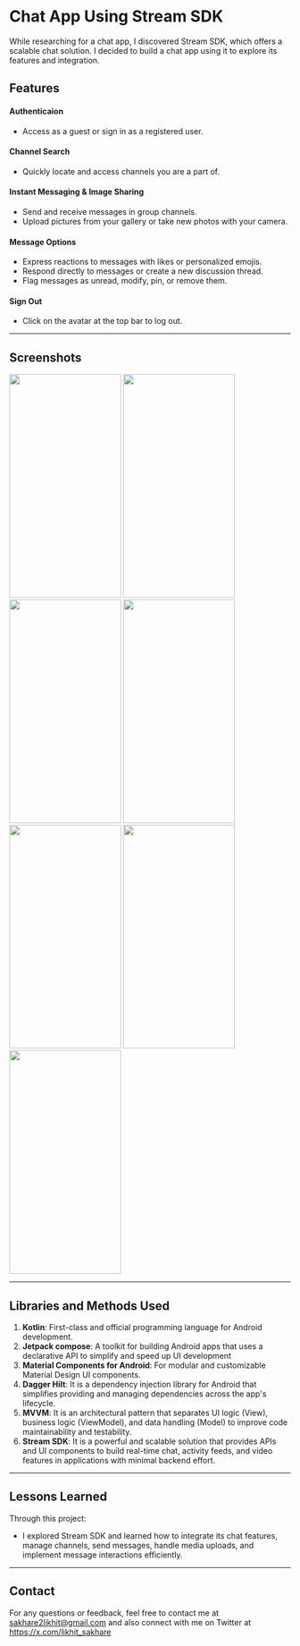 # **Chat App Using Stream SDK**

While researching for a chat app, I discovered Stream SDK, which offers a scalable chat solution. I decided to build a chat app using it to explore its features and integration.

## **Features**

#### **Authenticaion**
  - Access as a guest or sign in as a registered user.
#### **Channel Search**
  - Quickly locate and access channels you are a part of.
#### **Instant Messaging & Image Sharing**
  - Send and receive messages in group channels.
  - Upload pictures from your gallery or take new photos with your camera.
#### **Message Options**
  - Express reactions to messages with likes or personalized emojis.
  - Respond directly to messages or create a new discussion thread.
  - Flag messages as unread, modify, pin, or remove them.
#### **Sign Out**
  - Click on the avatar at the top bar to log out.

--- 

## Screenshots
<p float="right">
    <img src="https://github.com/user-attachments/assets/399326da-665a-4d79-8853-f561382b10e9" width="200" height="400" />
    <img src="https://github.com/user-attachments/assets/5d9f674d-0643-45f7-95fb-c8fdaf3e6b80" width="200" height="400" />
    <img src="https://github.com/user-attachments/assets/89c1ce00-7c96-4fdd-83f6-1a3a76d7e8d3" width="200" height="400" />
    <img src="https://github.com/user-attachments/assets/f506ca9d-b71e-4a88-8209-5f5d25a0b4a1" width="200" height="400" />
    <img src="https://github.com/user-attachments/assets/6e6eb6a8-0f1a-4020-a19b-c13791be34b4" width="200" height="400" />
    <img src="https://github.com/user-attachments/assets/a5732bdb-5a48-490e-89dd-3ee13a0f380f" width="200" height="400" />
    <img src="https://github.com/user-attachments/assets/24805d37-cc50-4f31-95a0-dd3de5ce04b9" width="200" height="400" />
</p>

--- 
  
## **Libraries and Methods Used**
1. **Kotlin**: First-class and official programming language for Android development.
2. **Jetpack compose**: A toolkit for building Android apps that uses a declarative API to simplify and speed up UI development
3. **Material Components for Android**: For modular and customizable Material Design UI components.
4. **Dagger Hilt**: It is a dependency injection library for Android that simplifies providing and managing dependencies across the app's lifecycle.
5. **MVVM**: It is an architectural pattern that separates UI logic (View), business logic (ViewModel), and data handling (Model) to improve code maintainability and testability.
6. **Stream SDK**: It is a powerful and scalable solution that provides APIs and UI components to build real-time chat, activity feeds, and video features in applications with minimal backend effort.

--- 

## Lessons Learned

Through this project:

- I explored Stream SDK and learned how to integrate its chat features, manage channels, send messages, handle media uploads, and implement message interactions efficiently.
--- 

## **Contact**
For any questions or feedback, feel free to contact me at sakhare2likhit@gmail.com and also connect with me on Twitter at https://x.com/likhit_sakhare
